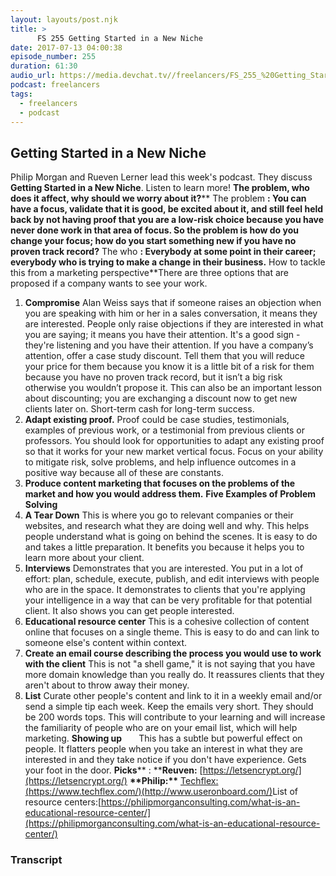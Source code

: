 ```yaml
---
layout: layouts/post.njk
title: >
      FS 255 Getting Started in a New Niche
date: 2017-07-13 04:00:38
episode_number: 255
duration: 61:30
audio_url: https://media.devchat.tv//freelancers/FS_255_%20Getting_Started_in_a_New_Niche.mp3
podcast: freelancers
tags: 
  - freelancers
  - podcast
---
```


## **Getting Started in a New Niche**
Philip Morgan and Rueven Lerner lead this week's podcast. They discuss **Getting Started in a New Niche**. Listen to learn more! **The problem, who does it affect, why should we worry about it?**** The problem **: You can have a focus, validate that it is good, be excited about it, and still feel held back by not having proof that you are a low-risk choice because you have never done work in that area of focus. So the problem is how do you change your focus; how do you start something new if you have no proven track record?** The who **: Everybody at some point in their career; everybody who is trying to make a change in their business.** How to tackle this from a marketing perspective**There are three options that are proposed if a company wants to see your work.
1. **Compromise**
Alan Weiss says that if someone raises an objection when you are speaking with him or her in a sales conversation, it means they are interested. People only raise objections if they are interested in what you are saying; it means you have their attention. It's a good sign - they're listening and you have their attention. If you have a company’s attention, offer a case study discount. Tell them that you will reduce your price for them because you know it is a little bit of a risk for them because you have no proven track record, but it isn’t a big risk otherwise you wouldn’t propose it. This can also be an important lesson about discounting; you are exchanging a discount now to get new clients later on. Short-term cash for long-term success.
1. **Adapt existing proof.**
Proof could be case studies, testimonials, examples of previous work, or a testimonial from previous clients or professors. You should look for opportunities to adapt any existing proof so that it works for your new market vertical focus. Focus on your ability to mitigate risk, solve problems, and help influence outcomes in a positive way because all of these are constants.
1. **Produce content marketing that focuses on the problems of the market and how you would address them.** 
**Five Examples of Problem Solving**
1. **A Tear Down** 
This is where you go to relevant companies or their websites, and research what they are doing well and why. This helps people understand what is going on behind the scenes. It is easy to do and takes a little preparation. It benefits you because it helps you to learn more about your client.
1. **Interviews**
Demonstrates that you are interested. You put in a lot of effort: plan, schedule, execute, publish, and edit interviews with people who are in the space. It demonstrates to clients that you're applying your intelligence in a way that can be very profitable for that potential client. It also shows you can get people interested.
1. **Educational resource center**
This is a cohesive collection of content online that focuses on a single theme. This is easy to do and can link to someone else's content within context.
1. **Create an email course describing the process you would use to work with the client**
This is not "a shell game," it is not saying that you have more domain knowledge than you really do. It reassures clients that they aren't about to throw away their money.
1. **List** 
Curate other people's content and link to it in a weekly email and/or send a simple tip each week. Keep the emails very short. They should be 200 words tops. This will contribute to your learning and will increase the familiarity of people who are on your email list, which will help marketing. **Showing up&nbsp;&nbsp;&nbsp;&nbsp;&nbsp;&nbsp;&nbsp;** This has a subtle but powerful effect on people. It flatters people when you take an interest in what they are interested in and they take notice if you don't have experience. Gets your foot in the door. **Picks**** : ****Reuven:** [https://letsencrypt.org/](https://letsencrypt.org/) **\*\*Philip:\*\*** [Techflex: (https://www.techflex.com/)](https://www.techflex.com/)[(http://www.useronboard.com/)](http://www.useronboard.com/)List of resource centers:[https://philipmorganconsulting.com/what-is-an-educational-resource-center/](https://philipmorganconsulting.com/what-is-an-educational-resource-center/)

### Transcript


